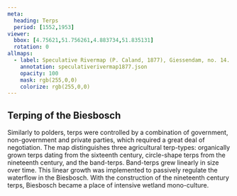 ```yaml
---
meta:
  heading: Terps
  period: [1552,1953]
viewer:
  bbox: [4.75621,51.756261,4.883734,51.835131]
  rotation: 0
allmaps:
  - label: Speculative Rivermap (P. Caland, 1877), Giessendam, no. 14. First Revision, series I, 2023. 655 x 947 mm, Scale 1:10,000. The Berlage. Based on River Map Giessendam, no. 14. First Revision, series I, 1877. 703 x 995 mm, Scale 1:10,000. P. Caland. Trésor Collection, TU Delft Library.
    annotation: speculativerivermap1877.json
    opacity: 100
    mask: rgb(255,0,0)
    colorize: rgb(255,0,0)
---
```


##  Terping of the Biesbosch

Similarly to polders, terps were controlled by a combination of government, non-government and private parties, which required a great deal of negotiation. The map distinguishes three agricultural terp-types: organically grown terps dating from the sixteenth century, circle-shape terps from the nineteenth century, and the band-terps. Band-terps grew linearly in size over time. This linear growth was implemented to passively regulate the waterflow in the Biesbosch. With the construction of the nineteenth century terps, Biesbosch became a place of intensive wetland mono-culture. 
